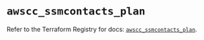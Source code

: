 # `awscc_ssmcontacts_plan`

Refer to the Terraform Registry for docs: [`awscc_ssmcontacts_plan`](https://registry.terraform.io/providers/hashicorp/awscc/0.70.0/docs/resources/ssmcontacts_plan).
